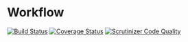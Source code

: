 # Workflow

[![Build Status](https://travis-ci.com/pascal08/workflow.svg?branch=master)](https://travis-ci.com/pascal08/workflow)
[![Coverage Status](https://coveralls.io/repos/github/pascal08/workflow/badge.svg?branch=master)](https://coveralls.io/github/pascal08/workflow?branch=master)
[![Scrutinizer Code Quality](https://scrutinizer-ci.com/g/pascal08/workflow/badges/quality-score.png?b=master)](https://scrutinizer-ci.com/g/pascal08/workflow/?branch=master)